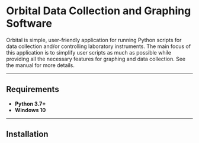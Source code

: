 # Orbital Data Collection and Graphing Software

Orbital is simple, user-friendly application for running Python scripts for data collection and/or controlling laboratory
instruments. The main focus of this application is to simplify user scripts as much as possible while providing all the
necessary features for graphing and data collection. See the manual for more details.

* * *
## Requirements

- **Python 3.7+**
- **Windows 10**

* * *
## Installation

